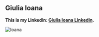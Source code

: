 ## Giulia Ioana



**This is my LinkedIn:  [Giulia Ioana Linkedin](https://www.linkedin.com/in/giulia-pirgariu-40b332211).**


![Ioana]()
